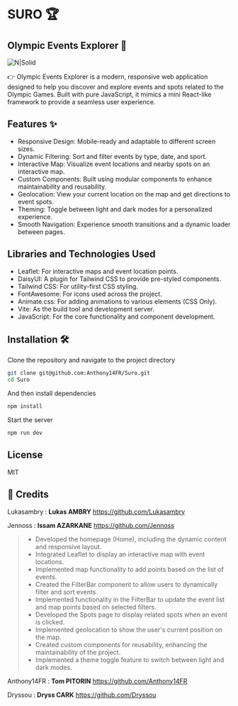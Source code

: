 # SURO 🏆
## Olympic Events Explorer 🌟
![N|Solid](https://i.imgur.com/XQSSvs7.png)

👉 Olympic Events Explorer is a modern, responsive web application designed to help you discover and explore events 
    and spots related to the Olympic Games. Built with pure JavaScript, it mimics a mini React-like framework to 
    provide a seamless user experience.

## Features ✨

- Responsive Design: Mobile-ready and adaptable to different screen sizes.
- Dynamic Filtering: Sort and filter events by type, date, and sport.
- Interactive Map: Visualize event locations and nearby spots on an interactive map.
- Custom Components: Built using modular components to enhance maintainability and reusability.
- Geolocation: View your current location on the map and get directions to event spots.
- Theming: Toggle between light and dark modes for a personalized experience.
- Smooth Navigation: Experience smooth transitions and a dynamic loader between pages.

## Libraries and Technologies Used

- Leaflet: For interactive maps and event location points.
- DaisyUI: A plugin for Tailwind CSS to provide pre-styled components.
- Tailwind CSS: For utility-first CSS styling.
- FontAwesome: For icons used across the project.
- Animate.css: For adding animations to various elements (CSS Only).
- Vite: As the build tool and development server.
- JavaScript: For the core functionality and component development.

## Installation 🛠️

Clone the repository and navigate to the project directory

```sh
git clone git@github.com:Anthony14FR/Suro.git
cd Suro
```

And then install dependencies

```sh
npm install
```

Start the server

```sh
npm run dev
```

## License

MIT

## 💎 Credits
Lukasambry : **Lukas AMBRY**
https://github.com/Lukasambry

Jennoss : **Issam AZARKANE**
https://github.com/Jennoss

> - Developed the homepage (Home), including the dynamic content and responsive layout.
> - Integrated Leaflet to display an interactive map with event locations.
> - Implemented map functionality to add points based on the list of events.
> - Created the FilterBar component to allow users to dynamically filter and sort events.
> - Implemented functionality in the FilterBar to update the event list and map points based on selected filters.
> - Developed the Spots page to display related spots when an event is clicked.
> - Implemented geolocation to show the user's current position on the map.
> - Created custom components for reusability, enhancing the maintainability of the project.
> - Implemented a theme toggle feature to switch between light and dark modes.

Anthony14FR : **Tom PITORIN**
https://github.com/Anthony14FR

Dryssou : **Dryss CARK**
https://github.com/Dryssou
